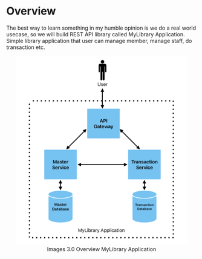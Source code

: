 # Overview

The best way to learn something in my humble opinion is we do a real world usecase, so we will build REST API library called MyLibrary Application. Simple library application that user can manage member, manage staff, do transaction etc.

<div style="text-align: center;">
<img src="architecture.png" alt="architecture" height="500"/>
</div>

<div align="center">Images 3.0 Overview MyLibrary Application</div>


